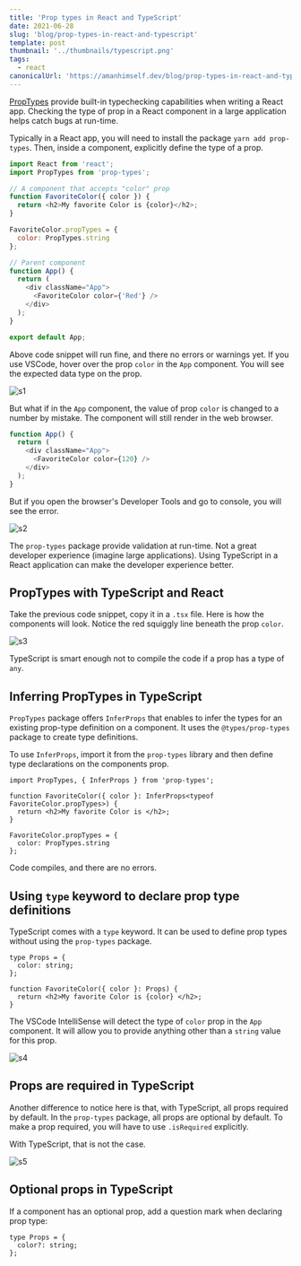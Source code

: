 ```yaml
---
title: 'Prop types in React and TypeScript'
date: 2021-06-28
slug: 'blog/prop-types-in-react-and-typescript'
template: post
thumbnail: '../thumbnails/typescript.png'
tags:
  - react
canonicalUrl: 'https://amanhimself.dev/blog/prop-types-in-react-and-typescript/'
---
```


[PropTypes](https://www.npmjs.com/package/prop-types) provide built-in typechecking capabilities when writing a React app. Checking the type of prop in a React component in a large application helps catch bugs at run-time.

Typically in a React app, you will need to install the package `yarn add prop-types`. Then, inside a component, explicitly define the type of a prop.

```js
import React from 'react';
import PropTypes from 'prop-types';

// A component that accepts "color" prop
function FavoriteColor({ color }) {
  return <h2>My favorite Color is {color}</h2>;
}

FavoriteColor.propTypes = {
  color: PropTypes.string
};

// Parent component
function App() {
  return (
    <div className="App">
      <FavoriteColor color={'Red'} />
    </div>
  );
}

export default App;
```

Above code snippet will run fine, and there no errors or warnings yet. If you use VSCode, hover over the prop `color` in the `App` component. You will see the expected data type on the prop.

![s1](https://res.cloudinary.com/amanmittal/image/upload/v1624823701/s1_beblnm.png)

But what if in the `App` component, the value of prop `color` is changed to a number by mistake. The component will still render in the web browser.

```js
function App() {
  return (
    <div className="App">
      <FavoriteColor color={120} />
    </div>
  );
}
```

But if you open the browser's Developer Tools and go to console, you will see the error.

![s2](https://res.cloudinary.com/amanmittal/image/upload/v1624823701/s2_p9h3mq.png)

The `prop-types` package provide validation at run-time. Not a great developer experience (imagine large applications). Using TypeScript in a React application can make the developer experience better.

## PropTypes with TypeScript and React

Take the previous code snippet, copy it in a `.tsx` file. Here is how the components will look. Notice the red squiggly line beneath the prop `color`.

![s3](https://res.cloudinary.com/amanmittal/image/upload/v1624823702/s3_okboft.png)

TypeScript is smart enough not to compile the code if a prop has a type of `any`.

## Inferring PropTypes in TypeScript

`PropTypes` package offers `InferProps` that enables to infer the types for an existing prop-type definition on a component. It uses the `@types/prop-types` package to create type definitions.

To use `InferProps`, import it from the `prop-types` library and then define type declarations on the components prop.

```tsx
import PropTypes, { InferProps } from 'prop-types';

function FavoriteColor({ color }: InferProps<typeof FavoriteColor.propTypes>) {
  return <h2>My favorite Color is </h2>;
}

FavoriteColor.propTypes = {
  color: PropTypes.string
};
```

Code compiles, and there are no errors.

## Using `type` keyword to declare prop type definitions

TypeScript comes with a `type` keyword. It can be used to define prop types without using the `prop-types` package.

```tsx
type Props = {
  color: string;
};

function FavoriteColor({ color }: Props) {
  return <h2>My favorite Color is {color} </h2>;
}
```

The VSCode IntelliSense will detect the type of `color` prop in the `App` component. It will allow you to provide anything other than a `string` value for this prop.

![s4](https://res.cloudinary.com/amanmittal/image/upload/v1624823701/s4_fyz6bw.png)

## Props are required in TypeScript

Another difference to notice here is that, with TypeScript, all props required by default. In the `prop-types` package, all props are optional by default. To make a prop required, you will have to use `.isRequired` explicitly.

With TypeScript, that is not the case.

![s5](https://res.cloudinary.com/amanmittal/image/upload/v1624823702/s5_m36cnq.png)

## Optional props in TypeScript

If a component has an optional prop, add a question mark when declaring prop type:

```tsx
type Props = {
  color?: string;
};
```
